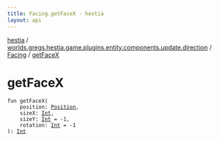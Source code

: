 ```yaml
---
title: Facing.getFaceX - hestia
layout: api
---
```


<div class='api-docs-breadcrumbs'><a href="../../index.html">hestia</a> / <a href="../index.html">worlds.gregs.hestia.game.plugins.entity.components.update.direction</a> / <a href="index.html">Facing</a> / <a href="./get-face-x.html">getFaceX</a></div>

# getFaceX

<div class="signature"><code><span class="keyword">fun </span><span class="identifier">getFaceX</span><span class="symbol">(</span><br/>&nbsp;&nbsp;&nbsp;&nbsp;<span class="parameterName" id="worlds.gregs.hestia.game.plugins.entity.components.update.direction.Facing.Companion$getFaceX(worlds.gregs.hestia.game.plugins.core.components.map.Position, kotlin.Int, kotlin.Int, kotlin.Int)/position">position</span><span class="symbol">:</span>&nbsp;<a href="../../worlds.gregs.hestia.game.plugins.core.components.map/-position/index.html"><span class="identifier">Position</span></a><span class="symbol">, </span><br/>&nbsp;&nbsp;&nbsp;&nbsp;<span class="parameterName" id="worlds.gregs.hestia.game.plugins.entity.components.update.direction.Facing.Companion$getFaceX(worlds.gregs.hestia.game.plugins.core.components.map.Position, kotlin.Int, kotlin.Int, kotlin.Int)/sizeX">sizeX</span><span class="symbol">:</span>&nbsp;<a href="https://kotlinlang.org/api/latest/jvm/stdlib/kotlin/-int/index.html"><span class="identifier">Int</span></a><span class="symbol">, </span><br/>&nbsp;&nbsp;&nbsp;&nbsp;<span class="parameterName" id="worlds.gregs.hestia.game.plugins.entity.components.update.direction.Facing.Companion$getFaceX(worlds.gregs.hestia.game.plugins.core.components.map.Position, kotlin.Int, kotlin.Int, kotlin.Int)/sizeY">sizeY</span><span class="symbol">:</span>&nbsp;<a href="https://kotlinlang.org/api/latest/jvm/stdlib/kotlin/-int/index.html"><span class="identifier">Int</span></a>&nbsp;<span class="symbol">=</span>&nbsp;-1<span class="symbol">, </span><br/>&nbsp;&nbsp;&nbsp;&nbsp;<span class="parameterName" id="worlds.gregs.hestia.game.plugins.entity.components.update.direction.Facing.Companion$getFaceX(worlds.gregs.hestia.game.plugins.core.components.map.Position, kotlin.Int, kotlin.Int, kotlin.Int)/rotation">rotation</span><span class="symbol">:</span>&nbsp;<a href="https://kotlinlang.org/api/latest/jvm/stdlib/kotlin/-int/index.html"><span class="identifier">Int</span></a>&nbsp;<span class="symbol">=</span>&nbsp;-1<br/><span class="symbol">)</span><span class="symbol">: </span><a href="https://kotlinlang.org/api/latest/jvm/stdlib/kotlin/-int/index.html"><span class="identifier">Int</span></a></code></div>
